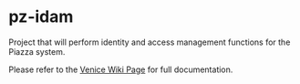 # pz-idam
Project that will perform identity and access management functions for the Piazza system.

Please refer to the [Venice Wiki Page](https://github.com/venicegeo/venice/wiki/Pz-Gateway) for full documentation.
